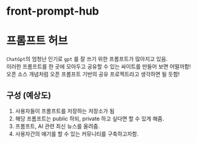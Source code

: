 # front-prompt-hub

# 프롬프트 허브

`ChatGpt`의 엄청난 인기로 `gpt` 를 잘 쓰기 위한 프롬프트가 많아지고 있음. <br/>
이러한 프롬프트를 한 곳에 모아두고 공유할 수 있는 싸이트를 만들어 보면 어떨까함! <br/>
오픈 소스 개념처럼 오픈 프롬프트 기반의 공유 프로젝트라고 생각하면 될 듯함!

## 구성 (예상도)

1. 사용자들이 프롬프트를 저장하는 저장소가 됨
2. 해당 프롬프트는 public 하되, private 하고 싶다면 할 수 있게 해줌.
3. 프롬프트, AI 관련 최신 뉴스를 올려줌.
4. 사용자간의 얘기를 할 수 있는 커뮤니티를 구축하고자함.